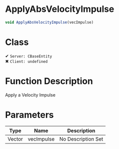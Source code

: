 # ApplyAbsVelocityImpulse
```js
void ApplyAbsVelocityImpulse(vecImpulse)
```
# Class
✔ `Server: CBaseEntity`  
✖ `Client: undefined`  

# Function Description
Apply a Velocity Impulse
# Parameters
Type|Name|Description
--|--|--
Vector|vecImpulse|No Description Set
